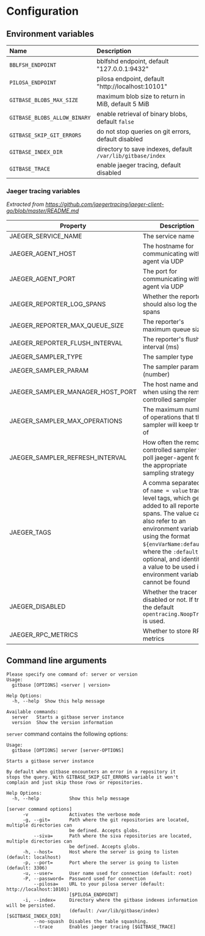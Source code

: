# Configuration

## Environment variables

| Name                         | Description                                                 |
|:-----------------------------|:------------------------------------------------------------|
| `BBLFSH_ENDPOINT`            | bblfshd endpoint, default "127.0.0.1:9432"                  |
| `PILOSA_ENDPOINT`            | pilosa endpoint, default "http://localhost:10101"           |
| `GITBASE_BLOBS_MAX_SIZE`     | maximum blob size to return in MiB, default 5 MiB           |
| `GITBASE_BLOBS_ALLOW_BINARY` | enable retrieval of binary blobs, default `false`           |
| `GITBASE_SKIP_GIT_ERRORS`    | do not stop queries on git errors, default disabled         |
| `GITBASE_INDEX_DIR`          | directory to save indexes, default `/var/lib/gitbase/index` |
| `GITBASE_TRACE`              | enable jaeger tracing, default disabled                     |

### Jaeger tracing variables

*Extracted from https://github.com/jaegertracing/jaeger-client-go/blob/master/README.md*

Property| Description
--- | ---
JAEGER_SERVICE_NAME | The service name
JAEGER_AGENT_HOST | The hostname for communicating with agent via UDP
JAEGER_AGENT_PORT | The port for communicating with agent via UDP
JAEGER_REPORTER_LOG_SPANS | Whether the reporter should also log the spans
JAEGER_REPORTER_MAX_QUEUE_SIZE | The reporter's maximum queue size
JAEGER_REPORTER_FLUSH_INTERVAL | The reporter's flush interval (ms)
JAEGER_SAMPLER_TYPE | The sampler type
JAEGER_SAMPLER_PARAM | The sampler parameter (number)
JAEGER_SAMPLER_MANAGER_HOST_PORT | The host name and port when using the remote controlled sampler
JAEGER_SAMPLER_MAX_OPERATIONS | The maximum number of operations that the sampler will keep track of
JAEGER_SAMPLER_REFRESH_INTERVAL | How often the remotely controlled sampler will poll jaeger-agent for the appropriate sampling strategy
JAEGER_TAGS | A comma separated list of `name = value` tracer level tags, which get added to all reported spans. The value can also refer to an environment variable using the format `${envVarName:default}`, where the `:default` is optional, and identifies a value to be used if the environment variable cannot be found
JAEGER_DISABLED | Whether the tracer is disabled or not. If true, the default `opentracing.NoopTracer` is used.
JAEGER_RPC_METRICS | Whether to store RPC metrics

## Command line arguments

```
Please specify one command of: server or version
Usage:
  gitbase [OPTIONS] <server | version>

Help Options:
  -h, --help  Show this help message

Available commands:
  server   Starts a gitbase server instance
  version  Show the version information
```

`server` command contains the following options:

```
Usage:
  gitbase [OPTIONS] server [server-OPTIONS]

Starts a gitbase server instance

By default when gitbase encounters an error in a repository it
stops the query. With GITBASE_SKIP_GIT_ERRORS variable it won't
complain and just skip those rows or repositories.

Help Options:
  -h, --help           Show this help message

[server command options]
      -v               Activates the verbose mode
      -g, --git=       Path where the git repositories are located, multiple directories can
                       be defined. Accepts globs.
          --siva=      Path where the siva repositories are located, multiple directories can
                       be defined. Accepts globs.
      -h, --host=      Host where the server is going to listen (default: localhost)
      -p, --port=      Port where the server is going to listen (default: 3306)
      -u, --user=      User name used for connection (default: root)
      -P, --password=  Password used for connection
          --pilosa=    URL to your pilosa server (default: http://localhost:10101)
                       [$PILOSA_ENDPOINT]
      -i, --index=     Directory where the gitbase indexes information will be persisted.
                       (default: /var/lib/gitbase/index) [$GITBASE_INDEX_DIR]
          --no-squash  Disables the table squashing.
          --trace      Enables jaeger tracing [$GITBASE_TRACE]
```